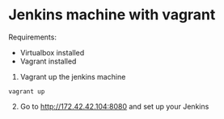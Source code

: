 # Jenkins machine with vagrant 


Requirements:
- Virtualbox installed 
- Vagrant installed


1. Vagrant up the jenkins machine
```
vagrant up
```
2. Go to http://172.42.42.104:8080 and set up your Jenkins


